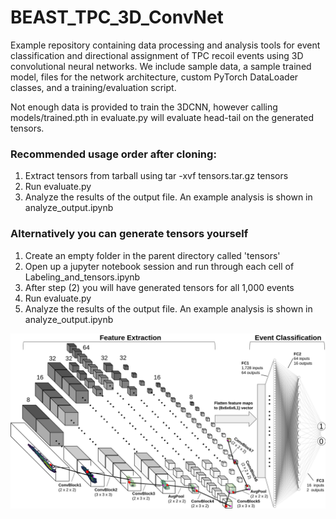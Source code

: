 # BEAST_TPC_3D_ConvNet
Example repository containing data processing and analysis tools for event classification and directional assignment of TPC recoil events using 3D convolutional neural networks. We include sample data, a sample trained model, files for the network architecture, custom PyTorch DataLoader classes, and a training/evaluation script.

Not enough data is provided to train the 3DCNN, however calling models/trained.pth in evaluate.py will evaluate head-tail on the generated tensors.

### Recommended usage order after cloning:
1. Extract tensors from tarball using tar -xvf tensors.tar.gz tensors
2. Run evaluate.py
3. Analyze the results of the output file. An example analysis is shown in analyze_output.ipynb

### Alternatively you can generate tensors yourself
1. Create an empty folder in the parent directory called 'tensors'
2. Open up a jupyter notebook session and run through each cell of Labeling_and_tensors.ipynb
3. After step (2) you will have generated tensors for all 1,000 events
4. Run evaluate.py
5. Analyze the results of the output file. An example analysis is shown in analyze_output.ipynb


![plot](./architecture_example.png)
